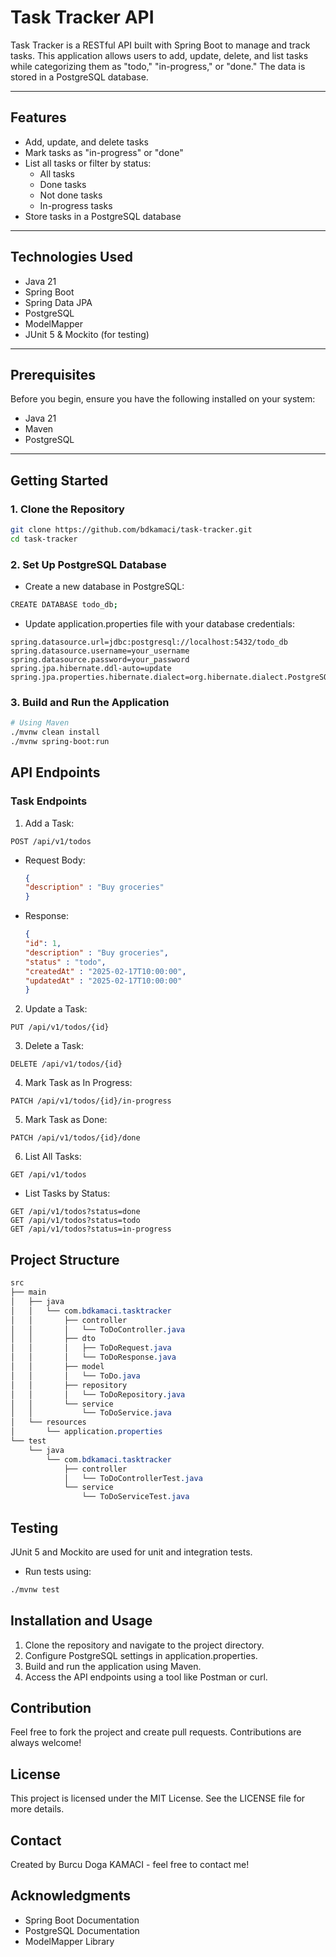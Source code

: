 # Task Tracker API

Task Tracker is a RESTful API built with Spring Boot to manage and track tasks. This application allows users to add, update, delete, and list tasks while categorizing them as "todo," "in-progress," or "done." The data is stored in a PostgreSQL database.

---

## Features

- Add, update, and delete tasks
- Mark tasks as "in-progress" or "done"
- List all tasks or filter by status:
    - All tasks
    - Done tasks
    - Not done tasks
    - In-progress tasks
- Store tasks in a PostgreSQL database

---

## Technologies Used

- Java 21
- Spring Boot
- Spring Data JPA
- PostgreSQL
- ModelMapper
- JUnit 5 & Mockito (for testing)

---

## Prerequisites

Before you begin, ensure you have the following installed on your system:
- Java 21
- Maven
- PostgreSQL

---

## Getting Started

### 1. Clone the Repository

```sh
git clone https://github.com/bdkamaci/task-tracker.git
cd task-tracker
 ```

### 2. Set Up PostgreSQL Database

- Create a new database in PostgreSQL:

```sh
CREATE DATABASE todo_db;
 ```

- Update application.properties file with your database credentials:

```
spring.datasource.url=jdbc:postgresql://localhost:5432/todo_db
spring.datasource.username=your_username
spring.datasource.password=your_password
spring.jpa.hibernate.ddl-auto=update
spring.jpa.properties.hibernate.dialect=org.hibernate.dialect.PostgreSQLDialect
```

### 3. Build and Run the Application
```sh
# Using Maven
./mvnw clean install
./mvnw spring-boot:run
```

## API Endpoints

### Task Endpoints

1. Add a Task:
```
POST /api/v1/todos
```
  - Request Body:
      ```json
      {
      "description" : "Buy groceries"
      }
      ```
  - Response:
      ```json
      {
      "id": 1, 
      "description" : "Buy groceries", 
      "status" : "todo", 
      "createdAt" : "2025-02-17T10:00:00", 
      "updatedAt" : "2025-02-17T10:00:00"
      }
      ```
2. Update a Task:
```
PUT /api/v1/todos/{id}
```

3. Delete a Task:
```
DELETE /api/v1/todos/{id}
```
4. Mark Task as In Progress:
```
PATCH /api/v1/todos/{id}/in-progress
```

5. Mark Task as Done:
```
PATCH /api/v1/todos/{id}/done
```
6. List All Tasks:
```
GET /api/v1/todos
```
- List Tasks by Status:
```
GET /api/v1/todos?status=done
GET /api/v1/todos?status=todo
GET /api/v1/todos?status=in-progress
```

## Project Structure

```css
src
├── main
│   ├── java
│   │   └── com.bdkamaci.tasktracker
│   │       ├── controller
│   │       │   └── ToDoController.java
│   │       ├── dto
│   │       │   ├── ToDoRequest.java
│   │       │   └── ToDoResponse.java
│   │       ├── model
│   │       │   └── ToDo.java
│   │       ├── repository
│   │       │   └── ToDoRepository.java
│   │       └── service
│   │           └── ToDoService.java
│   └── resources
│       └── application.properties
└── test
    └── java
        └── com.bdkamaci.tasktracker
            ├── controller
            │   └── ToDoControllerTest.java
            └── service
                └── ToDoServiceTest.java
```

## Testing
JUnit 5 and Mockito are used for unit and integration tests.
- Run tests using:
```sh
./mvnw test
```

## Installation and Usage
1. Clone the repository and navigate to the project directory.
2. Configure PostgreSQL settings in application.properties.
3. Build and run the application using Maven.
4. Access the API endpoints using a tool like Postman or curl.

## Contribution
Feel free to fork the project and create pull requests. Contributions are always welcome!

## License
This project is licensed under the MIT License. See the LICENSE file for more details.

## Contact
Created by Burcu Doga KAMACI - feel free to contact me!

## Acknowledgments
- Spring Boot Documentation
- PostgreSQL Documentation
- ModelMapper Library